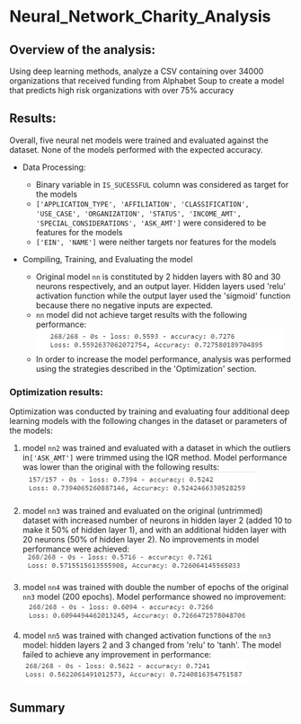 # Neural_Network_Charity_Analysis

## Overview of the analysis:
Using deep learning methods, analyze a CSV containing over 34000 organizations that received funding from Alphabet Soup to create a model that predicts high risk organizations with over 75% accuracy

## Results:
Overall, five neural net models were trained and evaluated against the dataset. None of the models performed with the expected accuracy.

* Data Processing:
  - Binary variable in `IS_SUCESSFUL` column was considered as target for the models
  - `['APPLICATION_TYPE', 'AFFILIATION', 'CLASSIFICATION', 'USE_CASE', 'ORGANIZATION', 'STATUS', 'INCOME_AMT', 'SPECIAL_CONSIDERATIONS', 'ASK_AMT']` were considered to be features for the models
  - `['EIN', 'NAME']` were neither targets nor features for the models

* Compiling, Training, and Evaluating the model
  - Original model `nn` is constituted by 2 hidden layers with 80 and 30 neurons respectively, and an output layer. Hidden layers used 'relu' activation function while the output layer used the 'sigmoid' function because there no negative inputs are expected.
  - `nn` model did not achieve target results with the following performance:<br>
    ![nn_results](images/nn_results.png)
  - In order to increase the model performance, analysis was performed using the strategies described in the 'Optimization' section.

### Optimization results:
Optimization was conducted by training and evaluating four additional deep learning models with the following changes in the dataset or parameters of the models:

1. model `nn2` was trained and evaluated with a dataset in which the outliers in`['ASK_AMT']` were trimmed using the IQR method. Model performance was lower than the original with the following results:<br>
  ![nn2_results](images/nn2_results.png)

2. model `nn3` was trained and evaluated on the original (untrimmed) dataset with increased number of neurons in hidden layer 2 (added 10 to make it 50% of hidden layer 1), and with an additional hidden layer with 20 neurons (50% of hidden layer 2). No improvements in model performance were achieved:<br>
  ![nn3_results](images/nn3_results.png)

3. model `nn4` was trained with double the number of epochs of the original `nn3` model (200 epochs). Model performance showed no improvement:<br>
  ![nn4_results](images/nn4_results.png)

4. model `nn5` was trained with changed activation functions of the `nn3` model: hidden layers 2 and 3 changed from 'relu' to 'tanh'. The model failed to achieve any improvement in performance:<br>
  ![nn5_results](images/nn5_results.png)


## Summary
